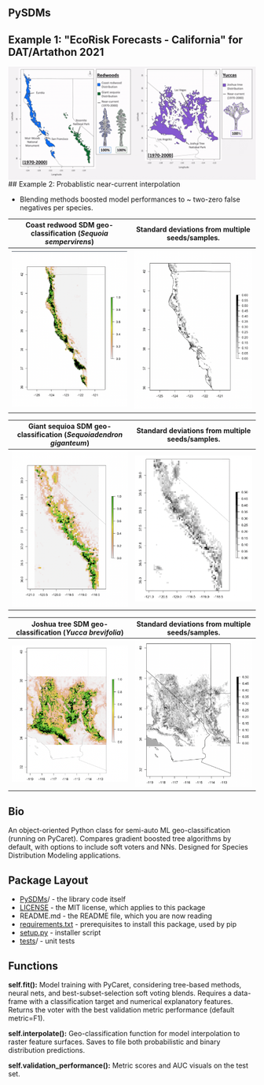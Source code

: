 ## PySDMs

## Example 1: "EcoRisk Forecasts - California" for DAT/Artathon 2021

<img src="examples/datartathon/ecorisk-zoo-landscape.gif" align="left" />

<br>
## Example 2: Probablistic near-current interpolation

* Blending methods boosted model performances to ~ two-zero false negatives per species.

**Coast redwood** SDM geo-classification (*Sequoia sempervirens*) | Standard deviations from multiple seeds/samples. 
:---------------------------------:|:----------------------------------------:
![](examples/coast_redwoods/curr-cr.png) | ![](examples/coast_redwoods/current-sd.png)

**Giant sequioa** SDM geo-classification (*Sequoiadendron giganteum*) | Standard deviations from multiple seeds/samples.
:---------------------------------:|:----------------------------------------:
![](examples/giant_sequoias/curr-gs.png) | ![](examples/giant_sequoias/curr-sd.png)

**Joshua tree** SDM geo-classification (*Yucca brevifolia*) | Standard deviations from multiple seeds/samples. 
:---------------------------------:|:----------------------------------------:
![](examples/joshua_trees/curr-jtree.png) | ![](examples/joshua_trees/curr-sd2.png)


## Bio

An object-oriented Python class for semi-auto ML geo-classification (running on PyCaret). Compares gradient boosted tree algorithms by default, with options to include soft voters and NNs. Designed for Species Distribution Modeling applications.

## Package Layout

* [PySDMs](https://github.com/daniel-furman/PySDMs/tree/main/PySDMs)/ - the library code itself
* [LICENSE](https://github.com/daniel-furman/PySDMs/blob/main/LICENSE) - the MIT license, which applies to this package
* README.md - the README file, which you are now reading
* [requirements.txt](https://github.com/daniel-furman/PySDMs/blob/main/requirements.txt) - prerequisites to install this package, used by pip
* [setup.py](https://github.com/daniel-furman/PySDMs/blob/main/setup.py) - installer script
* [tests](https://github.com/daniel-furman/PySDMs/tree/main/test)/ - unit tests

## Functions

   **self.fit():** Model training with PyCaret, considering tree-based
        methods, neural nets, and best-subset-selection soft voting blends.
        Requires a data-frame with a classification target and numerical
        explanatory features. Returns the voter with the best validation
        metric performance (default metric=F1).

   **self.interpolate():** Geo-classification function for model interpolation to
        raster feature surfaces. Saves to file both probabilistic and binary
        distribution predictions.

   **self.validation_performance():** Metric scores and AUC visuals on the test set.

